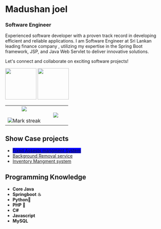 <h1>Madushan joel</h1>
<h3>Software Engineer</h3>
<p> Experienced software developer with a proven track record in developing efficient and reliable applications. I am Software Engineer at  Sri Lankan leading finance company , utilizing my expertise in the Spring Boot framework, JSP, and Java
  Web Servlet to deliver innovative solutions. </p>
<p> Let's connect and collaborate on exciting software projects!</p>

<a href="https://lk.linkedin.com/in/madushan-joel-47b790104"><img src="https://github.com/madushanjoel98/madushanjoel98/assets/42777460/5d027090-8380-4f89-92eb-55a51a9b1fda" width="100px"></a>
<a href="https://www.facebook.com/madushan.joel/"><img src="https://github.com/madushanjoel98/madushanjoel98/assets/42777460/5f7df2bd-89df-48bd-957a-7726689b429d" width="100px"></a>

<p align="center">
<table align="">
<tr border="1" cellpadding="10">
<td width="60%" align="center">
  
  <img  align="center"  src="https://github-readme-stats.vercel.app/api?username=madushanjoel98&theme=tokyonight&show_icons=true&count_private=true" />
  <br></br>
  <img  title="🔥 Get streak stats for your profile at git.io/streak-stats" alt="Mark streak" src="https://github-readme-streak-stats.herokuapp.com/?user=madushanjoel98&theme=tokyonight&hide_border=false" /> 
</td>
<td width="40%" align="center">

  <img  align="center"  src="https://github-readme-stats.anuraghazra1.vercel.app/api/top-langs/?username=madushanjoel98&theme=tokyonight&hide_border=false&no-bg=true&no-frame=true&langs_count=10"/>
  
  </td>
</tr>
</table>



<h2>Show Case projects</h2>
<ul>
    
<li><a style="  background-color: blue;" href="https://github.com/madushanjoel98/KU_FAMS_Project">Fixed Assests mangment System</a></li>
<li><a  class="btn btn-primary" href="https://github.com/madushanjoel98/bgRemove_Service">Background Removal service</a></li>
  <li><a  class="btn btn-primary" href="https://github.com/madushanjoel98/InventoryMangment">Inventory Mangment system</a></li>
</ul>

<h2>Programming Knowledge</h2>
<ul>
  <li> <b>Core Java</b> </li>
    <li> <b>Springboot ♨</b> </li>
    <li> <b>Python🐍</b> </li>
    <li> <b>PHP 🐘</b> </li>
    <li> <b>C#</b> </li>
    <li> <b>Javascript</b> </li>
   <li> <b>MySQL</b> </li>
</ul>

